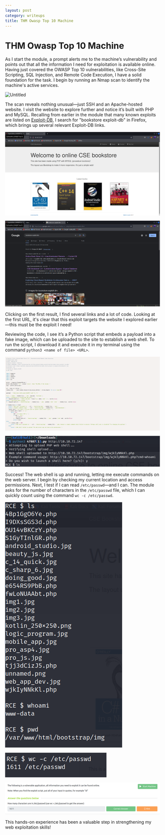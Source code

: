 ```yaml
---
layout: post
category: writeups
title: THM Owasp Top 10 Machine
---
```


# THM Owasp Top 10 Machine

As I start the module, a prompt alerts me to the machine’s vulnerability and points out that all the information I need for exploitation is available online. Having just covered the OWASP Top 10 vulnerabilities, like Cross-Site Scripting, SQL Injection, and Remote Code Execution, I have a solid foundation for the task. I begin by running an Nmap scan to identify the machine's active services.

![Untitled](assets/images/owasp2.ong)

The scan reveals nothing unusual—just SSH and an Apache-hosted website. I visit the website to explore further and notice it’s built with PHP and MySQL. Recalling from earlier in the module that many known exploits are listed on [Exploit-DB](https://www.exploit-db.com/), I search for "bookstore exploit-db" in Firefox, which brings up several relevant Exploit-DB links.

![Untitled](assets/images/owasp3.png)

![Untitled](assets/images/owasp4.png)

Clicking on the first result, I find several links and a lot of code. Looking at the first URL, it's clear that this exploit targets the website I explored earlier—this must be the exploit I need!

Reviewing the code, I see it’s a Python script that embeds a payload into a fake image, which can be uploaded to the site to establish a web shell. To run the script, I download it and execute it in my terminal using the command `python3 <name of file> <URL>`.

![Untitled](assets/images/owasp5.png)

![Untitled](assets/images/owasp6.png)

Success! The web shell is up and running, letting me execute commands on the web server. I begin by checking my current location and access permissions. Next, I test if I can read `/etc/passwd`—and I can. The module asks for the number of characters in the `/etc/passwd` file, which I can quickly count using the command `wc -c /etc/passwd`.

![Untitled](assets/images/owasp7.png)

![Untitled](assets/images/owasp8.png)

![Untitled](assets/images/owasp1.png)

This hands-on experience has been a valuable step in strengthening my web exploitation skills!